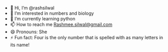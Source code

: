 - 👋 Hi, I’m @rashsilwal
- 👀 I’m interested in numbers and biology
- 🌱 I’m currently learning python
- 📫 How to reach me Rashmee.silwal@gmail.com
- 😄 Pronouns: She
- ⚡ Fun fact: Four is the only number that is spelled with as many letters in its name!

<!---
rashsilwal/rashsilwal is a ✨ special ✨ repository because its `README.md` (this file) appears on your GitHub profile.
You can click the Preview link to take a look at your changes.
--->
